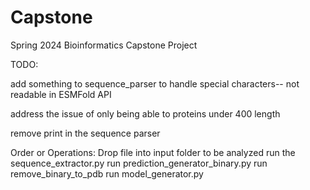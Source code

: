 # Capstone
Spring 2024 Bioinformatics Capstone Project

TODO:

add something to sequence_parser to handle special characters-- not readable in ESMFold API

address the issue of only being able to proteins under 400 length

remove print in the sequence parser

Order or Operations:
Drop file into input folder to be analyzed
run the sequence_extractor.py
run prediction_generator_binary.py
run remove_binary_to_pdb
run model_generator.py


